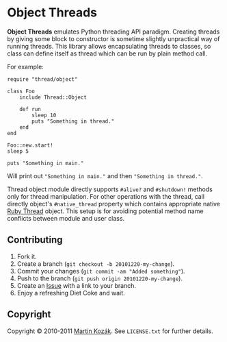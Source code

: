 Object Threads
==============

**Object Threads** emulates Python threading API paradigm. Creating
threads by giving some block to constructor is sometime slightly 
unpractical way of running threads. This library allows encapsulating 
threads to classes, so class can define itself as thread which can be 
run by plain method call. 

For example:

    require "thread/object"

    class Foo
        include Thread::Object
        
        def run
            sleep 10
            puts "Something in thread."
        end
    end
    
    Foo::new.start!
    sleep 5
    
    puts "Something in main."
    
Will print out `"Something in main."` and then `"Something in thread."`.

Thread object module directly supports `#alive?` and `#shutdown!` 
methods only for thread manipulation. For other operations with the 
thread, call directly object's `#native_thread` property which contains 
appropriate native [Ruby Thread][1] object. This setup is for avoiding 
potential method name conflicts between module and user class.
    
    
Contributing
------------

1. Fork it.
2. Create a branch (`git checkout -b 20101220-my-change`).
3. Commit your changes (`git commit -am "Added something"`).
4. Push to the branch (`git push origin 20101220-my-change`).
5. Create an [Issue][2] with a link to your branch.
6. Enjoy a refreshing Diet Coke and wait.


Copyright
---------

Copyright &copy; 2010-2011 [Martin Kozák][3]. See `LICENSE.txt` for
further details.

[1]: http://www.ruby-doc.org/core/classes/Thread.html
[2]: http://github.com/martinkozak/qrpc/issues
[3]: http://www.martinkozak.net/
